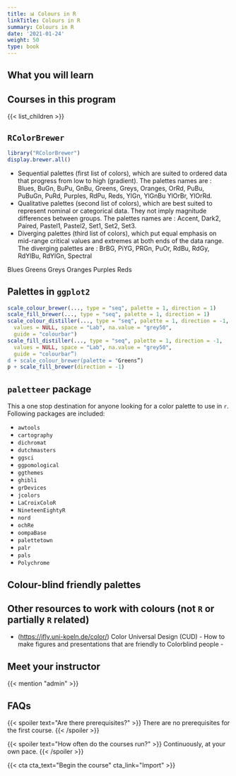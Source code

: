 ```yaml
---
title: 📊 Colours in R
linkTitle: Colours in R
summary: Colours in R
date: '2021-01-24'
weight: 50
type: book
---
```



## What you will learn

## Courses in this program

{{< list_children >}}



## `RColorBrewer`

```r
library("RColorBrewer")
display.brewer.all()
```
- Sequential palettes (first list of colors), which are suited to ordered data that progress from low to high (gradient). The palettes names are : Blues, BuGn, BuPu, GnBu, Greens, Greys, Oranges, OrRd, PuBu, PuBuGn, PuRd, Purples, RdPu, Reds, YlGn, YlGnBu YlOrBr, YlOrRd.
- Qualitative palettes (second list of colors), which are best suited to represent nominal or categorical data. They not imply magnitude differences between groups. The palettes names are : Accent, Dark2, Paired, Pastel1, Pastel2, Set1, Set2, Set3.
- Diverging palettes (third list of colors), which put equal emphasis on mid-range critical values and extremes at both ends of the data range. The diverging palettes are : BrBG, PiYG, PRGn, PuOr, RdBu, RdGy, RdYlBu, RdYlGn, Spectral

Blues Greens Greys Oranges Purples Reds

## Palettes in `ggplot2`

```r
scale_colour_brewer(..., type = "seq", palette = 1, direction = 1)
scale_fill_brewer(..., type = "seq", palette = 1, direction = 1)
scale_colour_distiller(..., type = "seq", palette = 1, direction = -1,
  values = NULL, space = "Lab", na.value = "grey50",
  guide = "colourbar")
scale_fill_distiller(..., type = "seq", palette = 1, direction = -1,
  values = NULL, space = "Lab", na.value = "grey50",
  guide = "colourbar”)
d + scale_colour_brewer(palette = "Greens”)
p + scale_fill_brewer(direction = -1)
```

## `paletteer` package

This a one stop destination for anyone looking for a color palette to use in `r`.
Following packages are included:
 - `awtools`
 - `cartography`
 - `dichromat`
 - `dutchmasters`
 - `ggsci`
 - `ggpomological`
 - `ggthemes`
 - `ghibli`
 - `grDevices`
 - `jcolors`
 - `LaCroixColoR`
 - `NineteenEightyR`
 - `nord`
 - `ochRe`
 - `oompaBase`
 - `palettetown`
 - `palr`
 - `pals`
 - `Polychrome`


##  Colour-blind friendly palettes


## Other resources to work with colours (not `R` or partially `R` related)

 - (https://jfly.uni-koeln.de/color/) Color Universal Design (CUD) - How to make figures and presentations that are friendly to Colorblind people -

## Meet your instructor

{{< mention "admin" >}}

## FAQs

{{< spoiler text="Are there prerequisites?" >}}
There are no prerequisites for the first course.
{{< /spoiler >}}

{{< spoiler text="How often do the courses run?" >}}
Continuously, at your own pace.
{{< /spoiler >}}

{{< cta cta_text="Begin the course" cta_link="Import" >}}

